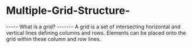 # Multiple-Grid-Structure-

-----   What is a grid?   -------
A grid is a set of intersecting horizontal and vertical lines defining columns and rows. Elements can be placed onto the grid within these column and row lines. 
